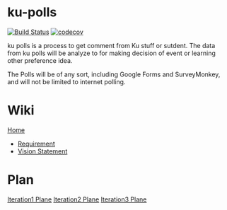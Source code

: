 # ku-polls
[![Build Status](https://app.travis-ci.com/TaninDean/ku-polls.svg?branch=iteration2)](https://app.travis-ci.com/TaninDean/ku-polls)
[![codecov](https://codecov.io/gh/TaninDean/ku-polls/branch/iteration2/graph/badge.svg?token=4JD0USTMF1)](https://codecov.io/gh/TaninDean/ku-polls)

ku polls is a process to get comment from Ku stuff or sutdent. The data from ku polls will be analyze to for making decision of event
or learning other preference idea.

The Polls will be of any sort, including Google Forms and SurveyMonkey, and will not be limited to internet polling.

# Wiki

[Home](../../wiki/Home)
 * [Requirement](../../wiki/Requirements)
 * [Vision Statement](../../wiki/Vision-Statement)

# Plan
[Iteration1 Plane](../../wiki/Iteration-1-Plan)
[Iteration2 Plane](../../wiki/Iteration-2-Plan)
[Iteration3 Plane](../../wiki/Iteration-3-Plan)

